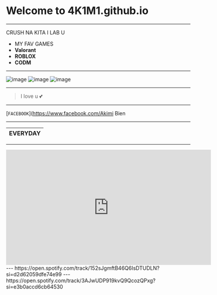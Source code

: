 # Welcome to 4K1M1.github.io
--- 
CRUSH NA KITA I LAB U
- MY FAV GAMES 
- **Valorant**
- **ROBLOX**
- **CODM**
---
![image](https://user-images.githubusercontent.com/118245641/202194945-f765f779-487d-4285-b47e-19aabfaba19f.png)
![image](https://user-images.githubusercontent.com/118245641/202194734-96e5ac50-a091-4639-be3e-3cc6fb408f88.png)
![image](https://user-images.githubusercontent.com/118245641/202194181-a2512465-64a9-48ba-a40f-03bc544cf837.png)

---

> I love u 💕

---

[`FACEBOOK`](https://www.facebook.com/Akimi Bien

---

|EVERYDAY|
|--------|

---

<iframe width="560" height="315" src="https://www.youtube.com/embed/n5IPtfIewUY" title="YouTube video player" frameborder="0" allow="accelerometer; autoplay; clipboard-write; encrypted-media; gyroscope; picture-in-picture" allowfullscreen></iframe>
---
https://open.spotify.com/track/152sJgmftB46Q6IsDTUDLN?si=d2d62059dfe74e99
---
https://open.spotify.com/track/3AJwUDP919kvQ9QcozQPxg?si=e3b0accd6cb64530
